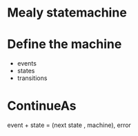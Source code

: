 # Mealy statemachine



# Define the machine
- events
- states
- transitions

# ContinueAs

event + state = (next state , machine), error